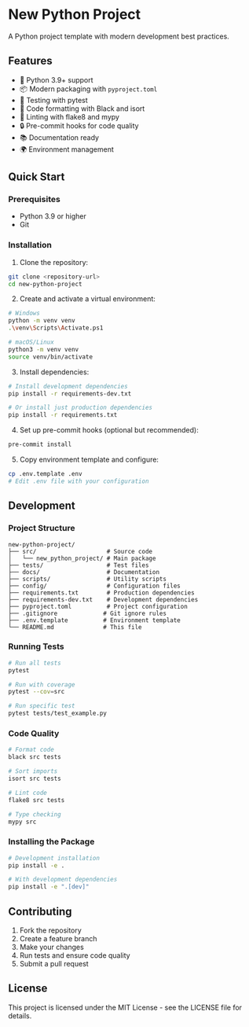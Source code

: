 # New Python Project

A Python project template with modern development best practices.

## Features

- 🐍 Python 3.9+ support
- 📦 Modern packaging with `pyproject.toml`
- 🧪 Testing with pytest
- 🔧 Code formatting with Black and isort
- 📏 Linting with flake8 and mypy
- 🔒 Pre-commit hooks for code quality
- 📚 Documentation ready
- 🌍 Environment management

## Quick Start

### Prerequisites

- Python 3.9 or higher
- Git

### Installation

1. Clone the repository:
```bash
git clone <repository-url>
cd new-python-project
```

2. Create and activate a virtual environment:
```bash
# Windows
python -m venv venv
.\venv\Scripts\Activate.ps1

# macOS/Linux
python3 -m venv venv
source venv/bin/activate
```

3. Install dependencies:
```bash
# Install development dependencies
pip install -r requirements-dev.txt

# Or install just production dependencies
pip install -r requirements.txt
```

4. Set up pre-commit hooks (optional but recommended):
```bash
pre-commit install
```

5. Copy environment template and configure:
```bash
cp .env.template .env
# Edit .env file with your configuration
```

## Development

### Project Structure

```
new-python-project/
├── src/                    # Source code
│   └── new_python_project/ # Main package
├── tests/                  # Test files
├── docs/                   # Documentation
├── scripts/                # Utility scripts
├── config/                 # Configuration files
├── requirements.txt        # Production dependencies
├── requirements-dev.txt    # Development dependencies
├── pyproject.toml          # Project configuration
├── .gitignore             # Git ignore rules
├── .env.template          # Environment template
└── README.md              # This file
```

### Running Tests

```bash
# Run all tests
pytest

# Run with coverage
pytest --cov=src

# Run specific test
pytest tests/test_example.py
```

### Code Quality

```bash
# Format code
black src tests

# Sort imports
isort src tests

# Lint code
flake8 src tests

# Type checking
mypy src
```

### Installing the Package

```bash
# Development installation
pip install -e .

# With development dependencies
pip install -e ".[dev]"
```

## Contributing

1. Fork the repository
2. Create a feature branch
3. Make your changes
4. Run tests and ensure code quality
5. Submit a pull request

## License

This project is licensed under the MIT License - see the LICENSE file for details.
